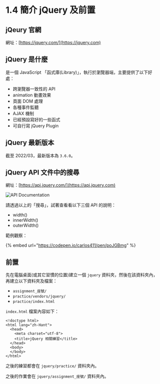 # 1.4 簡介 jQuery 及前置

## jQeury 官網

網址：[https://jquery.com/](https://jquery.com)

## jQuery 是什麼

是一個 JavaScript 「函式庫(Library)」，執行於瀏覽器端，主要提供了以下好處：

* 跨瀏覽器一致性的 API
* animation 動畫效果
* 頁面 DOM 處理
* 各種事件監聽
* AJAX 機制
* 已經預設寫好的一些函式
* 可自行寫 jQuery Plugin

## jQuery 最新版本

截至 2022/03，最新版本為 `3.6.0`。



## jQuery API 文件中的搜尋

網址：[https://api.jquery.com/](https://api.jquery.com)

![API Documentation](../.gitbook/assets/jquery\_api\_search.png)

請透過以上的「搜尋」，試著查看看以下三個 API 的說明：

* width()
* innerWidth()
* outerWidth()

範例觀察：

{% embed url="https://codepen.io/carlos411/pen/poJGBmg" %}

## 前置

先在電腦桌面(或其它習慣的位置)建立一個 `jquery` 資料夾，然後在該資料夾內，再建立以下資料夾及檔案：

* `assignment_座號/`
* `practice/vendors/jquery/`
* `practice/index.html`

`index.html` 檔案內容如下：

```markup
<!doctype html>
<html lang="zh-Hant">
  <head>
    <meta charset="utf-8">
    <title>jQuery 相關練習</title>
  </head>
  <body>
  </body>
</html>
```

之後的練習都會在 `jquery/practice/` 資料夾內。

之後的作業會在 `jquery/assignment_座號/` 資料夾內。

